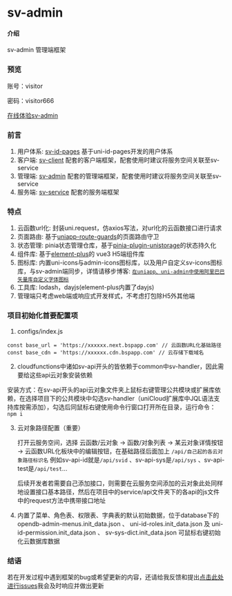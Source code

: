 # sv-admin

#### 介绍
sv-admin 管理端框架

### 预览
账号：visitor

密码：visitor666

[在线体验sv-admin](https://static-mp-241cd6b9-ed64-49bc-ab70-a57dce02eb11.next.bspapp.com/admin/#/uni_modules/sv-id-pages/pages/login/login-admin)

### 前言
1. 用户体系: [sv-id-pages](https://ext.dcloud.net.cn/plugin?id=15141) 基于uni-id-pages开发的用户体系
2. 客户端: [sv-client](https://ext.dcloud.net.cn/plugin?id=15175) 配套的客户端框架，配套使用时建议将服务空间关联至sv-service
3. 管理端: [sv-admin](https://ext.dcloud.net.cn/plugin?id=15434) 配套的管理端框架，配套使用时建议将服务空间关联至sv-service
4. 服务端: [sv-service](https://ext.dcloud.net.cn/plugin?id=15431) 配套的服务端框架

### 特点
1. 云函数url化: 封装uni.request，仿axios写法，对url化的云函数接口进行请求
2. 页面路由: 基于[uniapp-route-guards](https://ext.dcloud.net.cn/plugin?id=1955)的页面路由守卫
3. 状态管理: pinia状态管理仓库，基于[pinia-plugin-unistorage](https://ext.dcloud.net.cn/plugin?id=8081)的状态持久化
4. 组件库: 基于[element-plus](https://element-plus.gitee.io/zh-CN/)的 vue3 H5端组件库
5. 图标库: 内置uni-icons与admin-icons图标库，以及用户自定义sv-icons图标库，与sv-admin端同步，详情请移步博客: [`在uniapp、uni-admin中使用阿里巴巴矢量库自定义字体图标`](https://blog.csdn.net/qq_48702470/article/details/134409205)
6. 工具库: lodash，dayjs(element-plus内置了dayjs)
7. 管理端只考虑web端或响应式开发样式，不考虑打包除H5外其他端

### 项目初始化首要配置项
1. configs/index.js
```
const base_url = 'https://xxxxxx.next.bspapp.com' // 云函数URL化基础路径
const base_cdn = 'https://xxxxxx.cdn.bspapp.com' // 云存储下载域名
```

2. cloudfunctions中诸如sv-api开头的皆依赖于common中sv-handler，因此需要给这些api云对象安装依赖

  安装方式：在sv-api开头的api云对象文件夹上鼠标右键管理公共模块或扩展库依赖，在选择项目下的公共模块中勾选sv-handler（uniCloud扩展库中JQL语法支持库按需添加），勾选后同鼠标右键使用命令行窗口打开所在目录，运行命令：`npm i`
  

3. 云对象路径配置（重要）

    打开云服务空间，选择 云函数/云对象 -> 函数/对象列表 -> 某云对象详情按钮 -> 云函数URL化板块中的编辑按钮，在基础路径后面加上 `/api/自己起的各云对象路径标识名` 例如sv-api-id就是`/api/svid` 、sv-api-sys是`/api/sys` 、sv-api-test是`/api/test`... 

    后续开发者若需要自己添加接口，则需要在云服务空间添加的云对象此处同样地设置接口基本路径，然后在项目中的service/api文件夹下的各api的js文件中的request方法中携带接口地址
    

4. 内置了菜单、角色表、权限表、字典表的默认初始数据，位于database下的 opendb-admin-menus.init_data.json 、 uni-id-roles.init_data.json 及  uni-id-permission.init_data.json 、 sv-sys-dict.init_data.json 可鼠标右键初始化云数据库数据


### 结语
若在开发过程中遇到框架的bug或希望更新的内容，还请给我反馈和提出[点击此处进行issues](https://gitee.com/Sonweir/sv-admin/issues)我会及时响应并做出更新